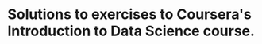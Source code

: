 Solutions to exercises to Coursera's Introduction to Data Science course.
=========================================================================


